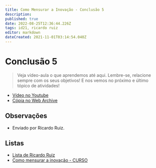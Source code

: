 ```yaml
---
title: Como Mensurar a Inovação - Conclusão 5
description: 
published: true
date: 2022-08-25T12:36:44.226Z
tags: id21, ricardo ruiz
editor: markdown
dateCreated: 2021-11-01T03:14:54.040Z
---
```


# Conclusão 5

> Veja vídeo-aula o que aprendemos até aqui. Lembre-se, relacione sempre com os seus objetivos! E nos vemos no próximo e último tópico de atividades!
 - [Vídeo no Youtube](https://www.youtube.com/watch?v=IQA1KDSjFpA)
 - [Cópia no Web Archive](https://web.archive.org/web/20211027000920/https://www.youtube.com/watch?v=IQA1KDSjFpA)
 

## Observações

- Enviado por Ricardo Ruiz.

## Listas

- [Lista de Ricardo Ruiz](/listas/ricardo-ruiz)
- [Como mensurar a inovação - CURSO](/recursos/como-mensurar-a-inovacao-curso)